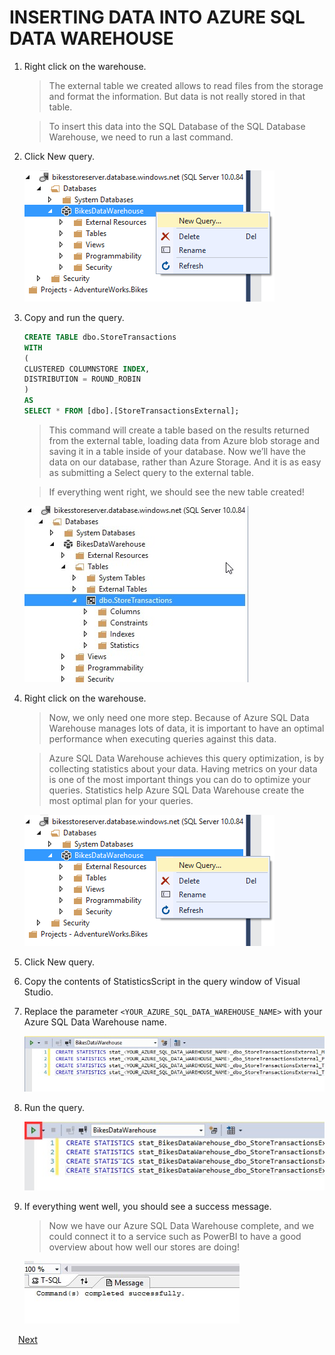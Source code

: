 # INSERTING DATA INTO AZURE SQL DATA WAREHOUSE

1.	Right click on the warehouse.

	> The external table we created allows to read files from the storage and format the information. But data is not really stored in that table.

	> To insert this data into the SQL Database of the SQL Database Warehouse, we need to run a last command.

1.	Click New query.

	![](img/image25.png)

1.	Copy and run the query.

	```sql
	CREATE TABLE dbo.StoreTransactions
	WITH
	(
	CLUSTERED COLUMNSTORE INDEX,
	DISTRIBUTION = ROUND_ROBIN
	)
	AS
	SELECT * FROM [dbo].[StoreTransactionsExternal];
	```

	> This command will create a table based on the results returned from the external table, loading data from Azure blob storage and saving it in a table inside of your database. 
	> Now we’ll have the data on our database, rather than Azure Storage. And it is as easy as submitting a Select query to the external table.

	> If everything went right, we should see the new table created! 

	![](img/image26.jpg)

1.	Right click on the warehouse.

	> Now, we only need one more step. Because of Azure SQL Data Warehouse manages lots of data, it is important to have an optimal performance when executing queries against this data.

	> Azure SQL Data Warehouse achieves this query optimization, is by collecting statistics about your data. Having metrics on your data is one of the most important things you can do to optimize your queries. Statistics help Azure SQL Data Warehouse create the most optimal plan for your queries.

	![](img/image25.png)

1.	Click New query.

1.	Copy the contents of StatisticsScript in the query window of Visual Studio.

1.	Replace the parameter `<YOUR_AZURE_SQL_DATA_WAREHOUSE_NAME>` with your Azure SQL Data Warehouse name.

	![](img/image27.jpg)

1.	Run the query.	

	![](img/image28.jpg)

1.	If everything went well, you should see a success message.

	> Now we have our Azure SQL Data Warehouse complete, and we could connect it to a service such as PowerBI to have a good overview about how well our stores are doing!

	![](img/image29.jpg)

 <a href="conclusion.md">Next</a>  


